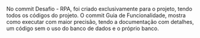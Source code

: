 No commit Desafio - RPA, foi criado exclusivamente para o projeto, tendo todos os códigos do projeto.
O commit Guia de Funcionalidade, mostra como executar com maior precisão, tendo a documentação com detalhes, um código sem o uso do banco de dados e o próprio banco.
